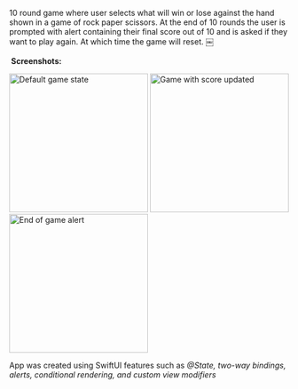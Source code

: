 10 round game where user selects what will win or lose against the hand shown in a game of rock paper scissors.
At the end of 10 rounds the user is prompted with alert containing their final score out of 10 and is asked if they want to play again. At which time the game will reset.
￼
<br/><br/>
** Screenshots:**
<p float="left">
  <img alt="Default game state" src="https://github.com/anthonycandelino/RockPaperScissors/assets/32252982/bf88241a-ca60-49ee-9b55-9ced8e2e1f1f" width="250" />
  <img alt="Game with score updated" src="https://github.com/anthonycandelino/RockPaperScissors/assets/32252982/b6e1a0e5-5026-41a3-ac66-1f92d81a63a8" width="250" />
  <img alt="End of game alert" src="https://github.com/anthonycandelino/RockPaperScissors/assets/32252982/9ee69e85-b8a1-4dc6-b388-4ebc41d6d286" width="250" />
</p>

App was created using SwiftUI features such as _@State, two-way bindings, alerts, conditional rendering, and custom view modifiers_
